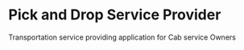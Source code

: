 # Pick and Drop Service Provider
 Transportation service providing application for Cab service Owners 
